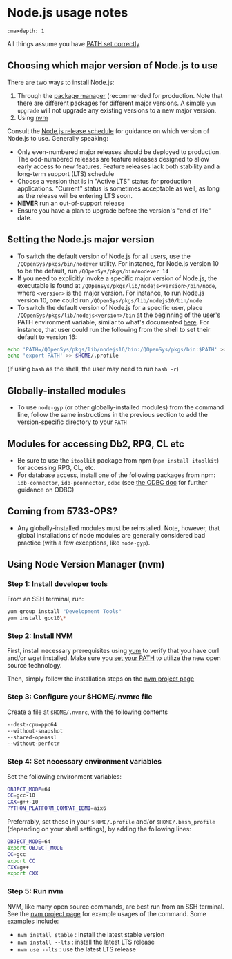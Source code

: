 # Node.js usage notes

```{toctree}
:maxdepth: 1
```

All things assume you have [PATH set correctly](../troubleshooting/SETTING_PATH.md)

## Choosing which major version of Node.js to use
There are two ways to install Node.js:
1. Through the [package manager](https://nodejs.org/en/download/package-manager/#ibm-i) (recommended for production. Note that there are different packages for different major versions. A simple `yum upgrade` will not upgrade any existing versions to a new major version. 
2. Using [nvm](#using-node-version-manager-nvm)

Consult the [Node.js release schedule](https://github.com/nodejs/Release) for guidance on which version of Node.js to use. Generally speaking:
- Only even-numbered major releases should be deployed to production. The odd-numbered releases are feature releases designed to allow early access to new features. Feature releases lack both stability and a long-term support (LTS) schedule
- Choose a version that is in "Active LTS" status for production applications. "Current" status is sometimes acceptable as well, as long as the release will be entering LTS soon. 
- **NEVER** run an out-of-support release
- Ensure you have a plan to upgrade before the version's "end of life" date.

## Setting the Node.js major version

- To switch the default version of Node.js for all users, use the
`/QOpenSys/pkgs/bin/nodever` utility. For instance, for Node.js version 10 to be
the default, run `/QOpenSys/pkgs/bin/nodever 14`
- If you need to explicitly invoke a specific major version of Node.js, the
executable is found at `/QOpenSys/pkgs/lib/nodejs<version>/bin/node`, where
`<version>` is the major version. For instance, to run Node.js version 10, one
could run `/QOpenSys/pkgs/lib/nodejs10/bin/node`
- To switch the default version of Node.js for a specific user, place
`/QOpenSys/pkgs/lib/nodejs<version>/bin` at the beginning of the user's PATH
environment variable, similar to what's documented [here](../troubleshooting/SETTING_PATH.md).
For instance, that user could run the following from the shell to set their
default to version 16:

```bash
echo 'PATH=/QOpenSys/pkgs/lib/nodejs16/bin:/QOpenSys/pkgs/bin:$PATH' >> $HOME/.profile
echo 'export PATH' >> $HOME/.profile
```

(if using `bash` as the shell, the user may need to run `hash -r`)

## Globally-installed modules

- To use `node-gyp` (or other globally-installed modules) from the command line,
follow the same instructions in the previous section to add the version-specific
directory to your `PATH`
## Modules for accessing Db2, RPG, CL etc

- Be sure to use the `itoolkit` package from npm (`npm install itoolkit`) for accessing RPG, CL, etc.
- For database access, install one of the following packages from npm:
`idb-connector`, `idb-pconnector`, `odbc` (see [the ODBC doc](../odbc/README.md) for further guidance on ODBC)

## Coming from 5733-OPS?
- Any globally-installed modules must be reinstalled. Note, however, that global
installations of node modules are generally considered bad practice (with a few
exceptions, like `node-gyp`).


## Using Node Version Manager (nvm)

### Step 1: Install developer tools

From an SSH terminal, run:

```bash
yum group install "Development Tools"
yum install gcc10\*
```

### Step 2: Install NVM

First, install necessary prerequisites using [yum](../yum/README.md) to verify that you
have curl and/or wget installed. Make sure you
[set your PATH](../troubleshooting/SETTING_PATH.md) to utilize the new open
source technology.

Then, simply follow the installation steps on the
[nvm project page](https://github.com/creationix/nvm/)

### Step 3: Configure your $HOME/.nvmrc file

Create a file at `$HOME/.nvmrc`, with the following contents

```bash
--dest-cpu=ppc64
--without-snapshot
--shared-openssl
--without-perfctr
```

### Step 4: Set necessary environment variables

Set the following environment variables:

```bash
OBJECT_MODE=64
CC=gcc-10
CXX=g++-10
PYTHON_PLATFORM_COMPAT_IBMI=aix6
```

Preferrably, set these in your `$HOME/.profile` and/or `$HOME/.bash_profile`
(depending on your shell settings), by adding the following lines:

```bash
OBJECT_MODE=64
export OBJECT_MODE
CC=gcc
export CC
CXX=g++
export CXX
```

### Step 5: Run nvm

NVM, like many open source commands, are best run from an SSH terminal. See the
[nvm project page](https://github.com/creationix/nvm/) for example usages of the
command. Some examples include:

* `nvm install stable` : install the latest stable version
* `nvm install --lts` : install the latest LTS release
* `nvm use --lts` : use the latest LTS release

